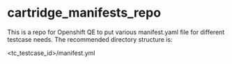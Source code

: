 cartridge_manifests_repo
========================

This is a repo for Openshift QE to put various manifest.yaml file for
different testcase needs.  The recommended directory structure is:

<tc_testcase_id>/manifest.yml


